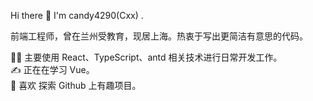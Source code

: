 Hi there 👋
I'm candy4290(Cxx) .

前端工程师，曾在兰州受教育，现居上海。热衷于写出更简洁有意思的代码。

👨‍💻 主要使用 React、TypeScript、antd 相关技术进行日常开发工作。  
✍️ 正在在学习 Vue。  
🤩 喜欢 探索 Github 上有趣项目。

<!---
candy4290/candy4290 is a ✨ special ✨ repository because its `README.md` (this file) appears on your GitHub profile.
You can click the Preview link to take a look at your changes.
--->
